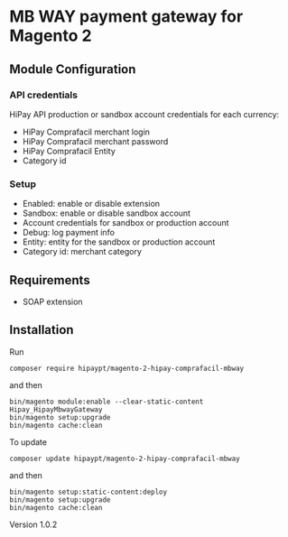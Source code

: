 # MB WAY payment gateway for Magento 2

## Module Configuration

### API credentials

HiPay API production or sandbox account credentials for each currency:
   - HiPay Comprafacil merchant login
   - HiPay Comprafacil merchant password
   - HiPay Comprafacil Entity
   - Category id
	
### Setup
    
  - Enabled: enable or disable extension
  - Sandbox: enable or disable sandbox account
  - Account credentials for sandbox or production account
  - Debug: log payment info
  - Entity: entity for the sandbox or production account
  - Category id: merchant category


## Requirements
  - SOAP extension


## Installation

Run
```console
composer require hipaypt/magento-2-hipay-comprafacil-mbway
```
and then
```console
bin/magento module:enable --clear-static-content Hipay_HipayMbwayGateway
bin/magento setup:upgrade
bin/magento cache:clean
```

To update
```console
composer update hipaypt/magento-2-hipay-comprafacil-mbway
```
and then
```console
bin/magento setup:static-content:deploy
bin/magento setup:upgrade
bin/magento cache:clean
```

Version 1.0.2